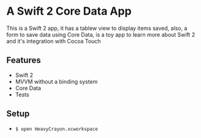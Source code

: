 # A Swift 2 Core Data App

This is a Swift 2 app, it has a tablew view to display items saved, also, 
a form to save data using Core Data, is a toy app to learn more about Swift 2 and it's 
integration with Cocoa Touch

## Features
- Swift 2
- MVVM without a binding system
- Core Data
- Tests

## Setup
- `$ open HeavyCrayon.xcworkspace`
